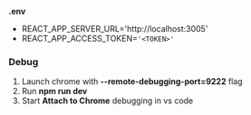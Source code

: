**.env**
 - REACT_APP_SERVER_URL='http://localhost:3005'
 - REACT_APP_ACCESS_TOKEN=`'<TOKEN>'`

### Debug
1. Launch chrome with **--remote-debugging-port=9222** flag 
2. Run **npm run dev**
3. Start **Attach to Chrome** debugging in vs code
